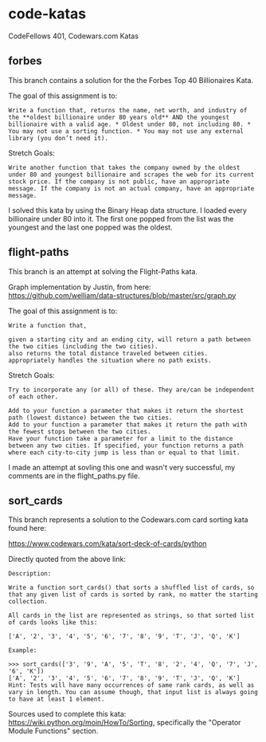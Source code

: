 # code-katas
CodeFellows 401, Codewars.com Katas

## forbes

This branch contains a solution for the the Forbes Top 40 Billionaires Kata.

The goal of this assignment is to:
```
Write a function that, returns the name, net worth, and industry of the **oldest billionaire under 80 years old** AND the youngest billionaire with a valid age. * Oldest under 80, not including 80. * You may not use a sorting function. * You may not use any external library (you don’t need it).
```

Stretch Goals:
```
Write another function that takes the company owned by the oldest under 80 and youngest billionaire and scrapes the web for its current stock price. If the company is not public, have an appropriate message. If the company is not an actual company, have an appropriate message.
```

I solved this kata by using the Binary Heap data structure.  I loaded every billionaire under 80 into it.  The first one popped from the list was the youngest and the last one popped was the oldest.

## flight-paths

This branch is an attempt at solving the Flight-Paths kata.

Graph implementation by Justin, from here:
https://github.com/welliam/data-structures/blob/master/src/graph.py

The goal of this assignment is to:
```
Write a function that,

given a starting city and an ending city, will return a path between the two cities (including the two cities).
also returns the total distance traveled between cities.
appropriately handles the situation where no path exists.
```
Stretch Goals:
```
Try to incorporate any (or all) of these. They are/can be independent of each other.

Add to your function a parameter that makes it return the shortest path (lowest distance) between the two cities.
Add to your function a parameter that makes it return the path with the fewest stops between the two cities.
Have your function take a parameter for a limit to the distance between any two cities. If specified, your function returns a path where each city-to-city jump is less than or equal to that limit.
```

I made an attempt at sovling this one and wasn't very successful, my comments are in the flight_paths.py file.


## sort_cards

This branch represents a solution to the Codewars.com card sorting kata found here:

https://www.codewars.com/kata/sort-deck-of-cards/python

Directly quoted from the above link:

```
Description:

Write a function sort_cards() that sorts a shuffled list of cards, so that any given list of cards is sorted by rank, no matter the starting collection.

All cards in the list are represented as strings, so that sorted list of cards looks like this:

['A', '2', '3', '4', '5', '6', '7', '8', '9', 'T', 'J', 'Q', 'K']

Example:

>>> sort_cards(['3', '9', 'A', '5', 'T', '8', '2', '4', 'Q', '7', 'J', '6', 'K'])
['A', '2', '3', '4', '5', '6', '7', '8', '9', 'T', 'J', 'Q', 'K']
Hint: Tests will have many occurrences of same rank cards, as well as vary in length. You can assume though, that input list is always going to have at least 1 element.
```

Sources used to complete this kata:
    https://wiki.python.org/moin/HowTo/Sorting, specifically the "Operator Module Functions" section.